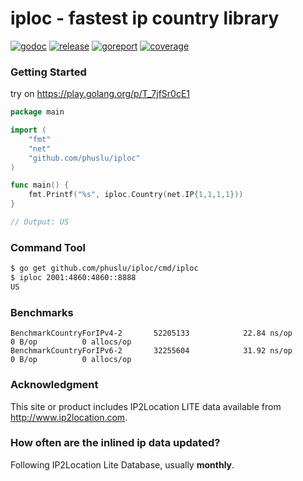 # iploc - fastest ip country library

[![godoc][godoc-img]][godoc] [![release][release-img]][release] [![goreport][goreport-img]][goreport] [![coverage][coverage-img]][coverage]

### Getting Started

try on https://play.golang.org/p/T_7jfSr0cE1
```go
package main

import (
	"fmt"
	"net"
	"github.com/phuslu/iploc"
)

func main() {
	fmt.Printf("%s", iploc.Country(net.IP{1,1,1,1}))
}

// Output: US
```

### Command Tool
```bash
$ go get github.com/phuslu/iploc/cmd/iploc
$ iploc 2001:4860:4860::8888
US
```

### Benchmarks
```
BenchmarkCountryForIPv4-2   	52205133	        22.84 ns/op	       0 B/op	       0 allocs/op
BenchmarkCountryForIPv6-2   	32255604	        31.92 ns/op	       0 B/op	       0 allocs/op
```

### Acknowledgment
This site or product includes IP2Location LITE data available from http://www.ip2location.com.

### How often are the inlined ip data updated?
Following IP2Location Lite Database, usually **monthly**.

[godoc-img]: http://img.shields.io/badge/godoc-reference-blue.svg
[godoc]: https://godoc.org/github.com/phuslu/iploc
[release-img]: https://img.shields.io/github/v/tag/phuslu/iploc?label=release
[release]: https://github.com/phuslu/iploc/releases
[goreport-img]: https://goreportcard.com/badge/github.com/phuslu/iploc
[goreport]: https://goreportcard.com/report/github.com/phuslu/iploc
[coverage-img]: http://gocover.io/_badge/github.com/phuslu/iploc
[coverage]: https://gocover.io/github.com/phuslu/iploc
